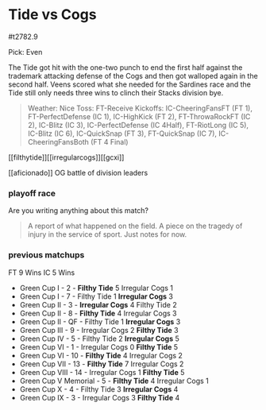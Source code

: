 # Tide vs Cogs

#t2782.9

Pick: Even

The Tide got hit with the one-two punch to end the first half against the trademark attacking defense of the Cogs and then got walloped again in the second half. Veens scored what she needed for the Sardines race and the Tide still only needs three wins to clinch their Stacks division bye.

> Weather: Nice
> Toss: FT-Receive
> Kickoffs: IC-CheeringFansFT (FT 1), FT-PerfectDefense (IC 1), IC-HighKick (FT 2), FT-ThrowaRockFT (IC 2), IC-Blitz (IC 3), IC-PerfectDefense (IC 4Half), FT-RiotLong (IC 5), IC-Blitz (IC 6), IC-QuickSnap (FT 3), FT-QuickSnap (IC 7), IC-CheeringFansBoth (FT 4 Final)

[[filthytide]][[irregularcogs]][[gcxi]]

[[aficionado]]
OG battle of division leaders

### playoff race



Are you writing anything about this match?

> A report of what happened on the field.
> A piece on the tragedy of injury in the service of sport.
> Just notes for now.

### previous matchups

FT 9 Wins
IC 5 Wins

* Green Cup I - 2 - **Filthy Tide** 5 Irregular Cogs 1
* Green Cup I - 7 - Filthy Tide 1 **Irregular Cogs** 3
* Green Cup II - 3 - **Irregular Cogs** 4 Filthy Tide 2
* Green Cup II - 8 - **Filthy Tide** 4 Irregular Cogs 3
* Green Cup II - QF - Filthy Tide 1 **Irregular Cogs** 3
* Green Cup III - 9 - Irregular Cogs 2 **Filthy Tide** 3
* Green Cup IV - 5 - Filthy Tide 2 **Irregular Cogs** 5
* Green Cup VI - 1 - Irregular Cogs 0 **Filthy Tide** 5
* Green Cup VI - 10 - **Filthy Tide** 4 Irregular Cogs 2
* Green Cup VII - 13 - **Filthy Tide** 7 Irregular Cogs 2
* Green Cup VIII - 14 - Irregular Cogs 1 **Filthy Tide** 5
* Green Cup V Memorial - 5 - **Filthy Tide** 4 Irregular Cogs 1
* Green Cup X - 4 - Filthy Tide 3 **Irregular Cogs** 4
* Green Cup IX - 3 - Irregular Cogs 3 **Filthy Tide** 4







